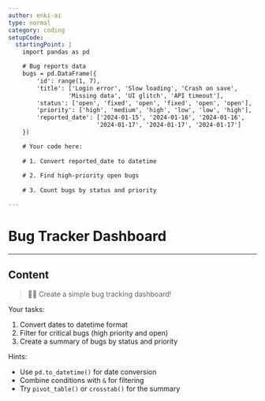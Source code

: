 ```yaml
---
author: enki-ai
type: normal
category: coding
setupCode:
  startingPoint: |
    import pandas as pd

    # Bug reports data
    bugs = pd.DataFrame({
        'id': range(1, 7),
        'title': ['Login error', 'Slow loading', 'Crash on save',
                 'Missing data', 'UI glitch', 'API timeout'],
        'status': ['open', 'fixed', 'open', 'fixed', 'open', 'open'],
        'priority': ['high', 'medium', 'high', 'low', 'low', 'high'],
        'reported_date': ['2024-01-15', '2024-01-16', '2024-01-16',
                         '2024-01-17', '2024-01-17', '2024-01-17']
    })

    # Your code here:
    
    # 1. Convert reported_date to datetime
    
    # 2. Find high-priority open bugs
    
    # 3. Count bugs by status and priority

---
```


# Bug Tracker Dashboard

---

## Content

> 👩‍💻 Create a simple bug tracking dashboard!

Your tasks:
1. Convert dates to datetime format
2. Filter for critical bugs (high priority and open)
3. Create a summary of bugs by status and priority

Hints:
- Use `pd.to_datetime()` for date conversion
- Combine conditions with `&` for filtering
- Try `pivot_table()` or `crosstab()` for the summary 